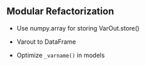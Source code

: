 ## Modular Refactorization

* Use numpy.array for storing VarOut.store()

* Varout to DataFrame

* Optimize `_varname()` in models
